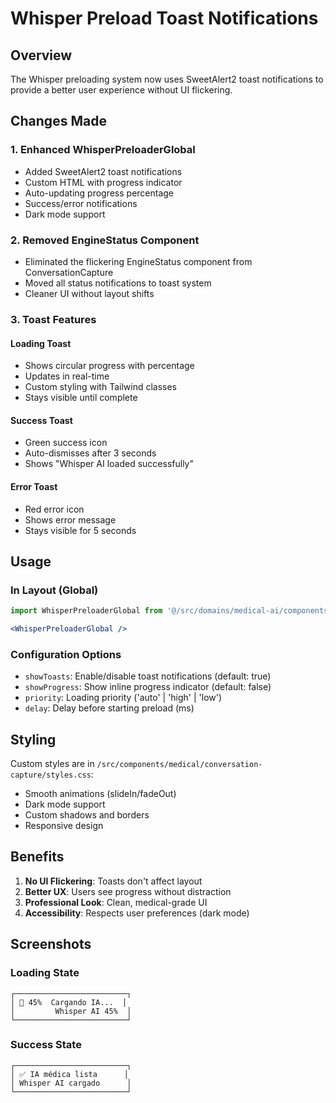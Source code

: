 # Whisper Preload Toast Notifications

## Overview
The Whisper preloading system now uses SweetAlert2 toast notifications to provide a better user experience without UI flickering.

## Changes Made

### 1. Enhanced WhisperPreloaderGlobal
- Added SweetAlert2 toast notifications
- Custom HTML with progress indicator
- Auto-updating progress percentage
- Success/error notifications
- Dark mode support

### 2. Removed EngineStatus Component
- Eliminated the flickering EngineStatus component from ConversationCapture
- Moved all status notifications to toast system
- Cleaner UI without layout shifts

### 3. Toast Features

#### Loading Toast
- Shows circular progress with percentage
- Updates in real-time
- Custom styling with Tailwind classes
- Stays visible until complete

#### Success Toast
- Green success icon
- Auto-dismisses after 3 seconds
- Shows "Whisper AI loaded successfully"

#### Error Toast
- Red error icon
- Shows error message
- Stays visible for 5 seconds

## Usage

### In Layout (Global)
```jsx
import WhisperPreloaderGlobal from '@/src/domains/medical-ai/components/WhisperPreloaderGlobal';

<WhisperPreloaderGlobal />
```

### Configuration Options

- `showToasts`: Enable/disable toast notifications (default: true)
- `showProgress`: Show inline progress indicator (default: false)
- `priority`: Loading priority ('auto' | 'high' | 'low')
- `delay`: Delay before starting preload (ms)

## Styling

Custom styles are in `/src/components/medical/conversation-capture/styles.css`:
- Smooth animations (slideIn/fadeOut)
- Dark mode support
- Custom shadows and borders
- Responsive design

## Benefits

1. **No UI Flickering**: Toasts don't affect layout
2. **Better UX**: Users see progress without distraction
3. **Professional Look**: Clean, medical-grade UI
4. **Accessibility**: Respects user preferences (dark mode)

## Screenshots

### Loading State
```
┌─────────────────────────┐
│ 🔄 45%  Cargando IA...  │
│         Whisper AI 45%  │
└─────────────────────────┘
```

### Success State
```
┌─────────────────────────┐
│ ✅ IA médica lista      │
│ Whisper AI cargado      │
└─────────────────────────┘
```
